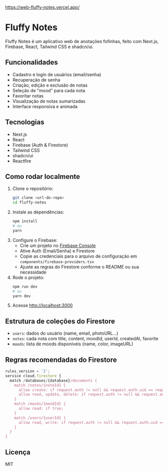 https://web-fluffy-notes.vercel.app/

# Fluffy Notes

Fluffy Notes é um aplicativo web de anotações fofinhas, feito com Next.js, Firebase, React, Tailwind CSS e shadcn/ui.

## Funcionalidades
- Cadastro e login de usuários (email/senha)
- Recuperação de senha
- Criação, edição e exclusão de notas
- Seleção de "mood" para cada nota
- Favoritar notas
- Visualização de notas sumarizadas
- Interface responsiva e animada

## Tecnologias
- Next.js
- React
- Firebase (Auth & Firestore)
- Tailwind CSS
- shadcn/ui
- Reactfire

## Como rodar localmente
1. Clone o repositório:
   ```bash
   git clone <url-do-repo>
   cd fluffy-notes
   ```
2. Instale as dependências:
   ```bash
   npm install
   # ou
   yarn
   ```
3. Configure o Firebase:
   - Crie um projeto no [Firebase Console](https://console.firebase.google.com/)
   - Ative Auth (Email/Senha) e Firestore
   - Copie as credenciais para o arquivo de configuração em `components/firebase-providers.tsx`
   - Ajuste as regras do Firestore conforme o README ou sua necessidade
4. Rode o projeto:
   ```bash
   npm run dev
   # ou
   yarn dev
   ```
5. Acesse [http://localhost:3000](http://localhost:3000)

## Estrutura de coleções do Firestore
- `users`: dados do usuário (name, email, photoURL...)
- `notes`: cada nota com title, content, moodId, userId, createdAt, favorite
- `moods`: lista de moods disponíveis (name, color, imageURL)

## Regras recomendadas do Firestore
```js
rules_version = '2';
service cloud.firestore {
  match /databases/{database}/documents {
    match /notes/{noteId} {
      allow create: if request.auth != null && request.auth.uid == request.resource.data.userId;
      allow read, update, delete: if request.auth != null && request.auth.uid == resource.data.userId;
    }
    match /moods/{moodId} {
      allow read: if true;
    }
    match /users/{userId} {
      allow read, write: if request.auth != null && request.auth.uid == userId;
    }
  }
}
```

## Licença
MIT
